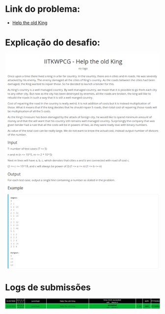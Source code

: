 # Link do problema:

- [Help the old King](https://www.spoj.com/problems/ULM09/)

# Explicação do desafio:

![Help the old King](./assets/HelpTheOldKing.png)

# Logs de submissões

![LogsSubmissao](./assets/HelpTheOldKingLog.png)